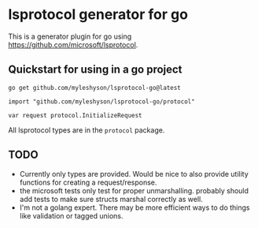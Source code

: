 # lsprotocol generator for go

This is a generator plugin for go using https://github.com/microsoft/lsprotocol.

## Quickstart for using in a go project
```shell
go get github.com/myleshyson/lsprotocol-go@latest
```
```golang
import "github.com/myleshyson/lsprotocol-go/protocol"

var request protocol.InitializeRequest
```

All lsprotocol types are in the `protocol` package.

## TODO
- Currently only types are provided. Would be nice to also provide utility functions for creating a request/response.
- the microsoft tests only test for proper unmarshalling. probably should add tests to make sure structs marshal correctly as well.
- I'm not a golang expert. There may be more efficient ways to do things like validation or tagged unions.

